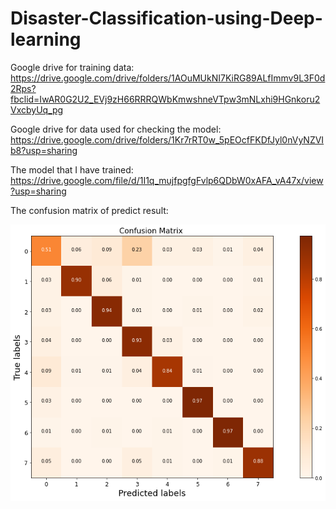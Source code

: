 # Disaster-Classification-using-Deep-learning

Google drive for training data: https://drive.google.com/drive/folders/1AOuMUkNI7KiRG89ALfImmv9L3F0d2Rps?fbclid=IwAR0G2U2_EVj9zH66RRRQWbKmwshneVTpw3mNLxhi9HGnkoru2VxcbyUq_pg

Google drive for data used for checking the model: https://drive.google.com/drive/folders/1Kr7rRT0w_5pEOcfFKDfJyl0nVyNZVIb8?usp=sharing

The model that I have trained: https://drive.google.com/file/d/1I1q_mujfpgfgFvlp6QDbW0xAFA_vA47x/view?usp=sharing

The confusion matrix of predict result:

![dowload](https://github.com/HKisCoding/Disaster-Classification-using-Deep-learning/blob/main/download.png)
